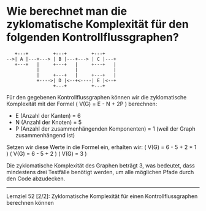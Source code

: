 # Wie berechnet man die zyklomatische Komplexität für den folgenden Kontrollflussgraphen?
```
   +---+         +---+         +---+
-->| A |---+---> | B |---+---> | C |---+
   +---+   |     +---+   |     +---+   |
           |             |             |
           |     +---+   |     +---+   |
           +---->| D |<--+<----| E |<--+
                 +---+         +---+
```

Für den gegebenen Kontrollflussgraphen können wir die zyklomatische Komplexität mit der Formel \( V(G) = E - N + 2P \) berechnen:

- E (Anzahl der Kanten) = 6
- N (Anzahl der Knoten) = 5
- P (Anzahl der zusammenhängenden Komponenten) = 1 (weil der Graph zusammenhängend ist)

Setzen wir diese Werte in die Formel ein, erhalten wir:
\( V(G) = 6 - 5 + 2 * 1 \)
\( V(G) = 6 - 5 + 2 \)
\( V(G) = 3 \)

Die zyklomatische Komplexität des Graphen beträgt 3, was bedeutet, dass mindestens drei Testfälle benötigt werden, um alle möglichen Pfade durch den Code abzudecken.

---

Lernziel 52 \[2/2\]: Zyklomatische Komplexität für einen Kontrollflussgraphen berechnen können
